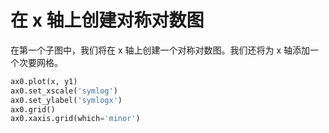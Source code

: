 # 在 x 轴上创建对称对数图

在第一个子图中，我们将在 x 轴上创建一个对称对数图。我们还将为 x 轴添加一个次要网格。

```python
ax0.plot(x, y1)
ax0.set_xscale('symlog')
ax0.set_ylabel('symlogx')
ax0.grid()
ax0.xaxis.grid(which='minor')
```
